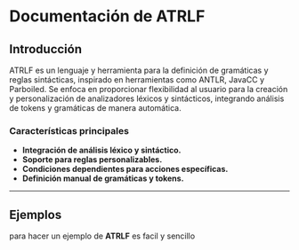 # **Documentación de ATRLF**

## **Introducción**

ATRLF es un lenguaje y herramienta para la definición de gramáticas y reglas sintácticas, inspirado en herramientas como ANTLR, JavaCC y Parboiled. Se enfoca en proporcionar flexibilidad al usuario para la creación y personalización de analizadores léxicos y sintácticos, integrando análisis de tokens y gramáticas de manera automática.

### **Características principales**

- **Integración de análisis léxico y sintáctico.**
- **Soporte para reglas personalizables.**
- **Condiciones dependientes para acciones específicas.**
- **Definición manual de gramáticas y tokens.**

---

## **Ejemplos**

para hacer un ejemplo de **ATRLF** es facil y sencillo 